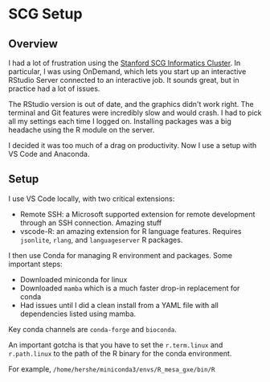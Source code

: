 # SCG Setup

## Overview

I had a lot of frustration using the [Stanford SCG Informatics Cluster](https://login.scg.stanford.edu/).
In particular, I was using OnDemand, which lets you start up an interactive RStudio Server connected to an interactive job.
It sounds great, but in practice had a lot of issues.

The RStudio version is out of date, and the graphics didn't work right.
The terminal and Git features were incredibly slow and would crash.
I had to pick all my settings each time I logged on.
Installing packages was a big headache using the R module on the server.

I decided it was too much of a drag on productivity.
Now I use a setup with VS Code and Anaconda.

## Setup

I use VS Code locally, with two critical extensions:

- Remote SSH: a Microsoft supported extension for remote development through an SSH connection. Amazing stuff
- vscode-R: an amazing extension for R language features. Requires `jsonlite`, `rlang`, and `languageserver` R packages.

I then use Conda for managing R environment and packages.
Some important steps:

- Downloaded miniconda for linux
- Downloaded `mamba` which is a much faster drop-in replacement for conda
- Had issues until I did a clean install from a YAML file with all dependencies listed using mamba.

Key conda channels are `conda-forge` and `bioconda`.

An important gotcha is that you have to set the `r.term.linux` and `r.path.linux` to the path of the R binary for the conda environment.

For example, `/home/hershe/miniconda3/envs/R_mesa_gxe/bin/R`
